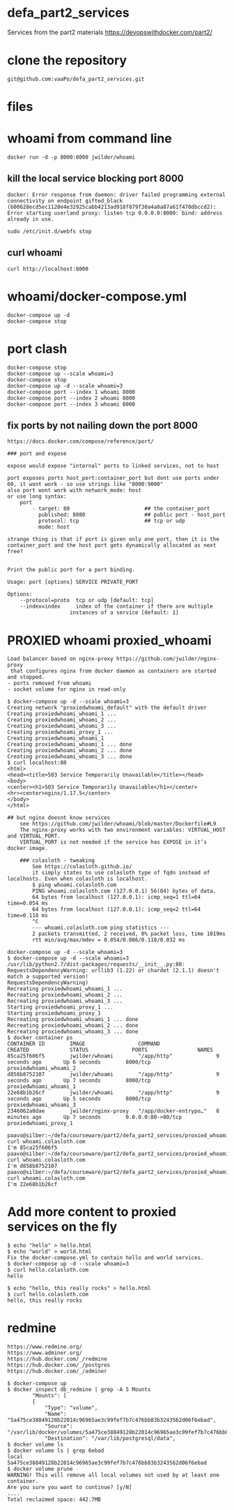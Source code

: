 # defa_part2_services
Services from the part2 materials https://devopswithdocker.com/part2/

# clone the repository

    git@github.com:vaaPo/defa_part2_services.git

# files

# whoami from command line

    docker run -d -p 8000:8000 jwilder/whoami 
## kill the local service blocking port 8000

    docker: Error response from daemon: driver failed programming external connectivity on endpoint gifted_black (b00628ecd5ec1120e4e32925cabb4213ad918f879f30a4a0a87a61f470dbccd2): Error starting userland proxy: listen tcp 0.0.0.0:8000: bind: address already in use.

    sudo /etc/init.d/webfs stop

## curl whoami

    curl http://localhost:8000

# whoami/docker-compose.yml

    docker-compose up -d 
    docker-compose stop

# port clash
    docker-compose stop
    docker-compose up --scale whoami=3 
    docker-compose stop
    docker-compose up -d --scale whoami=3 
    docker-compose port --index 1 whoami 8000 
    docker-compose port --index 2 whoami 8000 
    docker-compose port --index 3 whoami 8000 

## fix ports by not nailing down the port 8000
    https://docs.docker.com/compose/reference/port/

    ### port and expose
    
    expose would expose "internal" ports to linked services, not to host

    port exposes ports host_port:container_port but dont use ports under 60, it wont work - so use strings like "8000:9000"
    also port wont work with network_mode: host
    or use long syntax:
        port
            - target: 80                        ## the container_port
              published: 8080                   ## public port - host_port
              protocol: tcp                     ## tcp or udp
              mode: host

    strange thing is that if port is given only one port, then it is the container_port and the host port gets dynamically allocated as next free?


    Print the public port for a port binding.

    Usage: port [options] SERVICE PRIVATE_PORT

    Options:
        --protocol=proto  tcp or udp [default: tcp]
        --index=index     index of the container if there are multiple
                        instances of a service [default: 1]

# PROXIED whoami proxied_whoami

    Load balancer based on nginx-proxy https://github.com/jwilder/nginx-proxy 
     that configures nginx from docker daemon as containers are started and stopped.
    - ports removed from whoami
    - socket volume for nginx in read-only

    $ docker-compose up -d --scale whoami=3 
    Creating network "proxiedwhoami_default" with the default driver
    Creating proxiedwhoami_whoami_1 ... 
    Creating proxiedwhoami_whoami_2 ... 
    Creating proxiedwhoami_whoami_3 ... 
    Creating proxiedwhoami_proxy_1 ... 
    Creating proxiedwhoami_whoami_1
    Creating proxiedwhoami_whoami_1 ... done
    Creating proxiedwhoami_whoami_2 ... done
    Creating proxiedwhoami_whoami_3 ... done
    $ curl localhost:80 
    <html>
    <head><title>503 Service Temporarily Unavailable</title></head>
    <body>
    <center><h1>503 Service Temporarily Unavailable</h1></center>
    <hr><center>nginx/1.17.5</center>
    </body>
    </html>

    ## but nginx doesnt know services
        see https://github.com/jwilder/whoami/blob/master/Dockerfile#L9
        The nginx-proxy works with two environment variables: VIRTUAL_HOST and VIRTUAL_PORT. 
        VIRTUAL_PORT is not needed if the service has EXPOSE in it’s docker image.

        ### colasloth - tweaking
            See https://colasloth.github.io/
            it simply states to use colasloth type of fqdn instead of localhosts. Even when colasloth is localhost.
            $ ping whoami.colasloth.com
            PING whoami.colasloth.com (127.0.0.1) 56(84) bytes of data.
            64 bytes from localhost (127.0.0.1): icmp_seq=1 ttl=64 time=0.054 ms
            64 bytes from localhost (127.0.0.1): icmp_seq=2 ttl=64 time=0.118 ms
            ^C
            --- whoami.colasloth.com ping statistics ---
            2 packets transmitted, 2 received, 0% packet loss, time 1019ms
            rtt min/avg/max/mdev = 0.054/0.086/0.118/0.032 ms
        
    docker-compose up -d --scale whoami=3
    $ docker-compose up -d --scale whoami=3 
    /usr/lib/python2.7/dist-packages/requests/__init__.py:80: RequestsDependencyWarning: urllib3 (1.22) or chardet (2.1.1) doesn't match a supported version!
    RequestsDependencyWarning)
    Recreating proxiedwhoami_whoami_1 ... 
    Recreating proxiedwhoami_whoami_2 ... 
    Recreating proxiedwhoami_whoami_3 ... 
    Starting proxiedwhoami_proxy_1 ... 
    Starting proxiedwhoami_proxy_1
    Recreating proxiedwhoami_whoami_1 ... done
    Recreating proxiedwhoami_whoami_2 ... done
    Recreating proxiedwhoami_whoami_3 ... done
    $ docker container ps
    CONTAINER ID        IMAGE                 COMMAND                  CREATED             STATUS              PORTS                NAMES
    85ca25f606f5        jwilder/whoami        "/app/http"              9 seconds ago       Up 6 seconds        8000/tcp             proxiedwhoami_whoami_2
    d858b8752107        jwilder/whoami        "/app/http"              9 seconds ago       Up 7 seconds        8000/tcp             proxiedwhoami_whoami_1
    22e68b1b26cf        jwilder/whoami        "/app/http"              9 seconds ago       Up 5 seconds        8000/tcp             proxiedwhoami_whoami_3
    2346062a0dae        jwilder/nginx-proxy   "/app/docker-entrypo…"   8 minutes ago       Up 7 seconds        0.0.0.0:80->80/tcp   proxiedwhoami_proxy_1

    paavo@silber:~/defa/courseware/part2/defa_part2_services/proxied_whoami$ curl whoami.colasloth.com 
    I'm 85ca25f606f5
    paavo@silber:~/defa/courseware/part2/defa_part2_services/proxied_whoami$ curl whoami.colasloth.com 
    I'm d858b8752107
    paavo@silber:~/defa/courseware/part2/defa_part2_services/proxied_whoami$ curl whoami.colasloth.com 
    I'm 22e68b1b26cf
    
# Add more content to proxied services on the fly

    $ echo "hello" > hello.html
    $ echo "world" > world.html 
    Fix the docker-compose.yml to contain hello and world services.
    $ docker-compose up -d --scale whoami=3 
    $ curl hello.colasloth.com 
    hello

    $ echo "hello, this really rocks" > hello.html
    $ curl hello.colasloth.com 
    hello, this really rocks

# redmine
    https://www.redmine.org/
    https://www.adminer.org/
    https://hub.docker.com/_/redmine
    https://hub.docker.com/_/postgres
    https://hub.docker.com/_/adminer

    $ docker-compose up
    $ docker inspect db_redmine | grep -A 5 Mounts
            "Mounts": [
            {
                "Type": "volume",
                "Name": "5a475ce38849128b22014c96965ae3c99fef7b7c476bb83b3243562d06f6ebad",
                "Source": "/var/lib/docker/volumes/5a475ce38849128b22014c96965ae3c99fef7b7c476bb83b3243562d06f6ebad/_data",
                "Destination": "/var/lib/postgresql/data",
    $ docker volume ls
    $ docker volume ls | grep 6ebad
    local               5a475ce38849128b22014c96965ae3c99fef7b7c476bb83b3243562d06f6ebad
    $ docker volume prune
    WARNING! This will remove all local volumes not used by at least one container.
    Are you sure you want to continue? [y/N] 
    ....
    Total reclaimed space: 442.7MB

    
